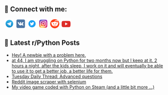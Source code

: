 ## 🔎 Connect with me:
[<img src="https://github.com/bullbesh/bullbesh/blob/main/images/Telegram.png" width="32" height="32" />](https://t.me/bullbesh)
[<img src="https://github.com/bullbesh/bullbesh/blob/main/images/VK.png" width="32" height="32" />](https://vk.com/bullbesh)
[<img src="https://github.com/bullbesh/bullbesh/blob/main/images/Twitter.png" width="32" height="32" />](https://twitter.com/bullbesh1)
[<img src="https://github.com/bullbesh/bullbesh/blob/main/images/Instagram.png" width="32" height="32" />](https://www.instagram.com/bullbesh)
[<img src="https://github.com/bullbesh/bullbesh/blob/main/images/Reddit.png" width="32" height="32" />](https://www.reddit.com/user/bullbesh)
[<img src="https://github.com/bullbesh/bullbesh/blob/main/images/YouTube.png" width="32" height="32" />](https://www.youtube.com/channel/UCtfjRs6uzgq5mfm8S06WTcg)

## 📕 Latest r/Python Posts
<!-- BLOG-POST-LIST:START -->
- [Hey! A newbie with a problem here.](https://www.reddit.com/r/Python/comments/zdqnkq/hey_a_newbie_with_a_problem_here/)
- [at 44, I am struggling on Python for two months now but I keep at it. 2 hours a night, after the kids sleep, I work on it and will eventually be able to use it to get a better job, a better life for them.](https://www.reddit.com/r/Python/comments/zdpoi4/at_44_i_am_struggling_on_python_for_two_months/)
- [Tuesday Daily Thread: Advanced questions](https://www.reddit.com/r/Python/comments/zdouqv/tuesday_daily_thread_advanced_questions/)
- [Reddit image scraper with selenium](https://www.reddit.com/r/Python/comments/zdmdlm/reddit_image_scraper_with_selenium/)
- [My video game coded with Python on Steam &lpar;and a little bit more ...&rpar;](https://www.reddit.com/r/Python/comments/zdluat/my_video_game_coded_with_python_on_steam_and_a/)
<!-- BLOG-POST-LIST:END -->
